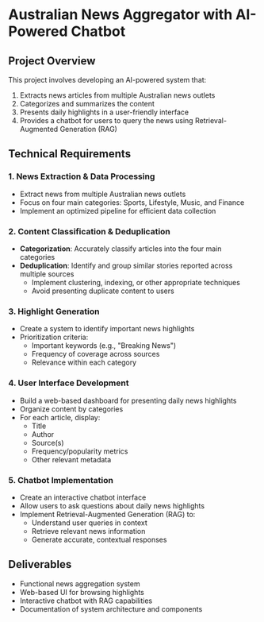 # Australian News Aggregator with AI-Powered Chatbot

## Project Overview

This project involves developing an AI-powered system that:
1. Extracts news articles from multiple Australian news outlets
2. Categorizes and summarizes the content
3. Presents daily highlights in a user-friendly interface
4. Provides a chatbot for users to query the news using Retrieval-Augmented Generation (RAG)

## Technical Requirements

### 1. News Extraction & Data Processing
- Extract news from multiple Australian news outlets
- Focus on four main categories: Sports, Lifestyle, Music, and Finance
- Implement an optimized pipeline for efficient data collection

### 2. Content Classification & Deduplication
- **Categorization**: Accurately classify articles into the four main categories
- **Deduplication**: Identify and group similar stories reported across multiple sources
  - Implement clustering, indexing, or other appropriate techniques
  - Avoid presenting duplicate content to users

### 3. Highlight Generation
- Create a system to identify important news highlights
- Prioritization criteria:
  - Important keywords (e.g., "Breaking News")
  - Frequency of coverage across sources
  - Relevance within each category

### 4. User Interface Development
- Build a web-based dashboard for presenting daily news highlights
- Organize content by categories
- For each article, display:
  - Title
  - Author
  - Source(s)
  - Frequency/popularity metrics
  - Other relevant metadata

### 5. Chatbot Implementation
- Create an interactive chatbot interface
- Allow users to ask questions about daily news highlights
- Implement Retrieval-Augmented Generation (RAG) to:
  - Understand user queries in context
  - Retrieve relevant news information
  - Generate accurate, contextual responses

## Deliverables
- Functional news aggregation system
- Web-based UI for browsing highlights
- Interactive chatbot with RAG capabilities
- Documentation of system architecture and components
